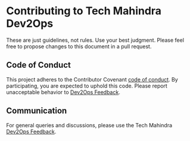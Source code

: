 
# Contributing to Tech Mahindra Dev2Ops

These are just guidelines, not rules. Use your best judgment. Please feel free to propose changes to this document in a pull request.
## Code of Conduct

This project adheres to the Contributor Covenant [code of conduct](https://github.com/Dev2Ops-TechMahindra/Dev2Ops/blob/master/Code%20of%20conduct.md). By participating, you are expected to uphold this code. Please report unacceptable behavior to [Dev2Ops Feedback](https://github.com/Dev2Ops-TechMahindra/Dev2Ops/blob/master/Feedback.md).
## Communication

For general queries and discussions, please use the Tech Mahindra [Dev2Ops Feedback](https://github.com/Dev2Ops-TechMahindra/Dev2Ops/blob/master/Feedback.md).
